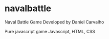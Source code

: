 # navalbattle
Naval Battle Game Developed by Daniel Carvalho

Pure javascript game
Javascript, HTML, CSS
